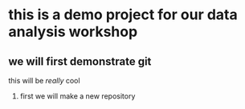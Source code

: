 # this is a demo project for our data analysis workshop

## we will first demonstrate git

this will be *really* cool 

1. first we will make a new repository 


